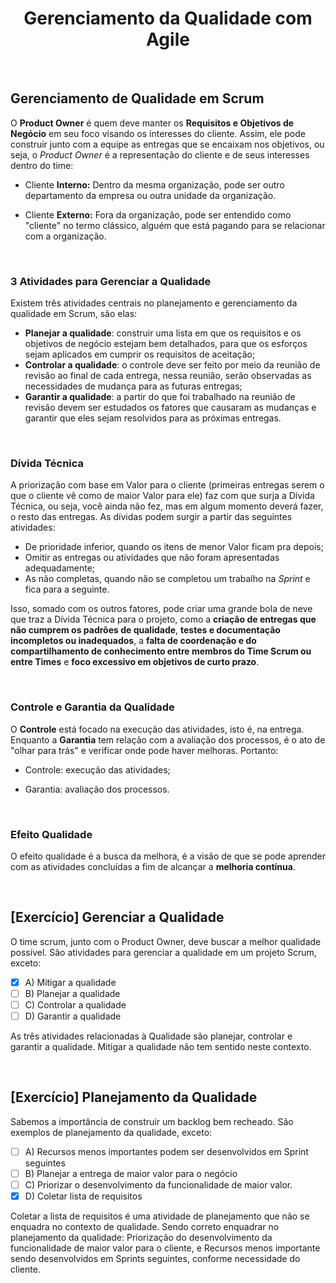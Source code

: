<div align="center">

# Gerenciamento da Qualidade com Agile

</div>

<br>

## Gerenciamento de Qualidade em Scrum

 O **Product Owner** é quem deve manter os **Requisitos e Objetivos de Negócio** em seu foco visando os interesses do cliente. Assim, ele pode construir junto com a equipe as entregas que se encaixam nos objetivos, ou seja, o *Product Owner* é a representação do cliente e de seus interesses dentro do time:

- Cliente **Interno:** Dentro da mesma organização, pode ser outro departamento da empresa ou outra unidade da organização.

- Cliente **Externo:** Fora da organização, pode ser entendido como "cliente" no termo clássico, alguém que está pagando para se relacionar com a organização.

<br>

### 3 Atividades para Gerenciar a Qualidade

Existem três atividades centrais no planejamento e gerenciamento da qualidade em Scrum, são elas:

- **Planejar a qualidade**: construir uma lista em que os requisitos e os objetivos de negócio estejam bem detalhados, para que os esforços sejam aplicados em cumprir os requisitos de aceitação;
- **Controlar a qualidade**: o controle deve ser feito por meio da reunião de revisão ao final de cada entrega, nessa reunião, serão observadas as necessidades de mudança para as futuras entregas;
- **Garantir a qualidade**: a partir do que foi trabalhado na reunião de revisão devem ser estudados os fatores que causaram as mudanças e garantir que eles sejam resolvidos para as próximas entregas.

<br>

### Dívida Técnica

A priorização com base em Valor para o cliente (primeiras entregas serem o que o cliente vê como de maior Valor para ele) faz com que surja a Dívida Técnica, ou seja, você ainda não fez, mas em algum momento deverá fazer, o resto das entregas. As dívidas podem surgir a partir das seguintes atividades:

- De prioridade inferior, quando os itens de menor Valor ficam pra depois;
- Omitir as entregas ou atividades que não foram apresentadas adequadamente;
- As não completas, quando não se completou um trabalho na *Sprint* e fica para a seguinte.

Isso, somado com os outros fatores, pode criar uma grande bola de neve que traz a Dívida Técnica para o projeto, como a **criação de entregas que não cumprem os padrões de qualidade**, **testes e documentação incompletos ou inadequados**, a **falta de coordenação e do compartilhamento de conhecimento entre membros do Time Scrum ou entre Times** e **foco excessivo em objetivos de curto prazo**.

<br>

### Controle e Garantia da Qualidade

O **Controle** está focado na execução das atividades, isto é, na entrega. Enquanto a **Garantia** tem relação com a avaliação dos processos, é o ato de "olhar para trás" e verificar onde pode haver melhoras.  Portanto:

- Controle: execução das atividades;

- Garantia: avaliação dos processos.

<br>

### Efeito Qualidade

O efeito qualidade é a busca da melhora, é a visão de que se pode aprender com as atividades concluídas a fim de alcançar a **melhoria contínua**. 

<br>

## [Exercício] Gerenciar a Qualidade

O time scrum, junto com o Product Owner, deve buscar a melhor qualidade possível. São atividades para gerenciar a qualidade em um projeto Scrum, exceto:

- [x] A) Mitigar a qualidade
- [ ] B) Planejar a qualidade
- [ ] C) Controlar a qualidade
- [ ] D) Garantir a qualidade

As três atividades relacionadas à Qualidade são planejar, controlar e garantir a qualidade. Mitigar a qualidade não tem sentido neste contexto.

<br>

## [Exercício] Planejamento da Qualidade

Sabemos a importância de construir um backlog bem recheado. São exemplos de planejamento da qualidade, exceto:

- [ ] A) Recursos menos importantes podem ser desenvolvidos em Sprint seguintes
- [ ] B) Planejar a entrega de maior valor para o negócio
- [ ] C) Priorizar o desenvolvimento da funcionalidade de maior valor.
- [x] D) Coletar lista de requisitos

Coletar a lista de requisitos é uma atividade de planejamento que não se enquadra no contexto de qualidade. Sendo correto enquadrar no planejamento da qualidade: Priorização do desenvolvimento da funcionalidade de maior valor para o cliente, e Recursos menos importante sendo desenvolvidos em Sprints seguintes, conforme necessidade do cliente.